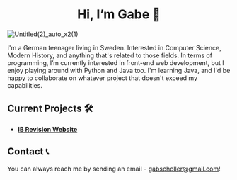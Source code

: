 <h1 align=center> Hi, I’m Gabe 👋</h1>

![Untitled(2)_auto_x2(1)](https://user-images.githubusercontent.com/112906942/190674171-c9506756-db9e-48f6-827f-d84f95f4dd9f.png)

I'm a German teenager living in Sweden. Interested in Computer Science, Modern History, and anything that's related to those fields. 
In terms of programming, I’m currently interested in front-end web development, but I enjoy playing around with Python and Java too. I'm learning Java, and I'd be happy to collaborate on whatever project that doesn't exceed my capabilities. 

## Current Projects 🛠️
- **[IB Revision Website](http://revisionhub.tech/)**

## Contact 📞
You can always reach me by sending an email - gabscholler@gmail.com!
